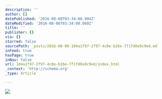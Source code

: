```yaml
---
description: ''
author: []
datePublished: '2016-08-08T03:34:08.904Z'
dateModified: '2016-08-08T03:34:00.860Z'
title: ''
publisher: {}
via: {}
starred: false
sourcePath: _posts/2016-08-08-104a1f97-2f97-4c0e-b26e-7f1fd0a9c9ed.md
inFeed: true
hasPage: true
inNav: false
url: 104a1f97-2f97-4c0e-b26e-7f1fd0a9c9ed/index.html
_context: 'http://schema.org'
_type: Article

---
```

![](https://the-grid-user-content.s3-us-west-2.amazonaws.com/d56b3ded-7b1a-4049-8bed-6dfb6835e0bd.jpg)
